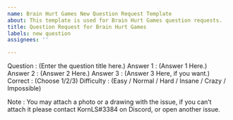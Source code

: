 ```yaml
---
name: Brain Hurt Games New Question Request Template
about: This template is used for Brain Hurt Games question requests.
title: Question Request for Brain Hurt Games
labels: new question
assignees: ''

---
```


Question : (Enter the question title here.)
Answer 1 : (Answer 1 Here.)
Answer 2 : (Answer 2 Here.)
Answer 3 : (Answer 3 Here, if you want.)
Correct : (Choose 1/2/3)
Difficulty : (Easy / Normal / Hard / Insane / Crazy / Impossible)

Note : You may attach a photo or a drawing with the issue, if you can’t attach it please contact KornLS#3384 on Discord, or open another issue.
